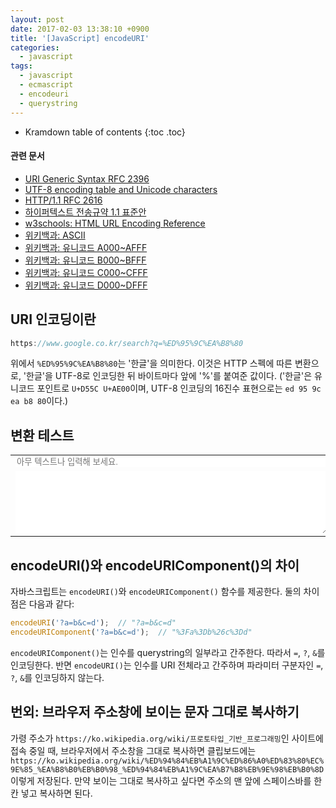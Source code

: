 ```yaml
---
layout: post
date: 2017-02-03 13:38:10 +0900
title: '[JavaScript] encodeURI'
categories:
  - javascript
tags:
  - javascript
  - ecmascript
  - encodeuri
  - querystring
---
```


* Kramdown table of contents
{:toc .toc}

#### 관련 문서

- [URI Generic Syntax RFC 2396](https://www.ietf.org/rfc/rfc2396.txt)
- [UTF-8 encoding table and Unicode characters](https://www.utf8-chartable.de/unicode-utf8-table.pl?start=54528&unicodeinhtml=dec)
- [HTTP/1.1 RFC 2616](https://www.w3.org/Protocols/rfc2616/rfc2616.html)
- [하이퍼텍스트 전송규약 1.1 표준안](http://coffeenix.net/doc/network/http11.txt)
- [w3schools: HTML URL Encoding Reference](http://www.w3schools.com/tags/ref_urlencode.asp)
- [위키백과: ASCII](https://ko.wikipedia.org/wiki/ASCII)
- [위키백과: 유니코드 A000~AFFF](https://ko.wikipedia.org/wiki/%EC%9C%A0%EB%8B%88%EC%BD%94%EB%93%9C_A000~AFFF)
- [위키백과: 유니코드 B000~BFFF](https://ko.wikipedia.org/wiki/%EC%9C%A0%EB%8B%88%EC%BD%94%EB%93%9C_B000~BFFF)
- [위키백과: 유니코드 C000~CFFF](https://ko.wikipedia.org/wiki/%EC%9C%A0%EB%8B%88%EC%BD%94%EB%93%9C_C000~CFFF)
- [위키백과: 유니코드 D000~DFFF](https://ko.wikipedia.org/wiki/%EC%9C%A0%EB%8B%88%EC%BD%94%EB%93%9C_D000~DFFF)


## URI 인코딩이란

```js
https://www.google.co.kr/search?q=%ED%95%9C%EA%B8%80
```

위에서 `%ED%95%9C%EA%B8%80`는 '한글'을 의미한다. 이것은 HTTP 스펙에 따른 변환으로, '한글'을 UTF-8로 인코딩한 뒤 바이트마다 앞에 '%'를 붙여준 값이다. ('한글'은 유니코드 포인트로 `U+D55C U+AE00`이며, UTF-8 인코딩의 16진수 표현으로는 `ed 95 9c ea b8 80`이다.)


## 변환 테스트

<table id="tabKeyCodeTest">
  <tr>
    <td>
      <input id="uri-encode-input" type="text" placeholder="아무 텍스트나 입력해 보세요." onkeyup="keyupHandler()"
          style="width: 500px; border: 0">
    </td>
  </tr>
  <tr>
    <td>
      <textarea id="uri-encode-result" style="width: 500px; height: 100px; border: 0" readonly></textarea>
    </td>
  </tr>
</table>
<script>
function keyupHandler() {
  var value = document.querySelector('#uri-encode-input').value;
  // document.querySelector('#uri-encode-result').textContent = encodeURIComponent(value);
  document.querySelector('#uri-encode-result').value = encodeURIComponent(value);
}
</script>


## encodeURI()와 encodeURIComponent()의 차이

자바스크립트는 `encodeURI()`와 `encodeURIComponent()` 함수를 제공한다. 둘의 차이점은 다음과 같다:

```js
encodeURI('?a=b&c=d');  // "?a=b&c=d"
encodeURIComponent('?a=b&c=d');  // "%3Fa%3Db%26c%3Dd"
```

`encodeURIComponent()`는 인수를 querystring의 일부라고 간주한다. 따라서 `=`, `?`, `&`를 인코딩한다. 반면 `encodeURI()`는 인수를 URI 전체라고 간주하며 파라미터 구분자인 `=`, `?`, `&`를 인코딩하지 않는다.


## 번외: 브라우저 주소창에 보이는 문자 그대로 복사하기

가령 주소가 `https://ko.wikipedia.org/wiki/프로토타입_기반_프로그래밍`인 사이트에 접속 중일 때, 브라우저에서 주소창을 그대로 복사하면 클립보드에는 `https://ko.wikipedia.org/wiki/%ED%94%84%EB%A1%9C%ED%86%A0%ED%83%80%EC%9E%85_%EA%B8%B0%EB%B0%98_%ED%94%84%EB%A1%9C%EA%B7%B8%EB%9E%98%EB%B0%8D` 이렇게 저장된다. 만약 보이는 그대로 복사하고 싶다면 주소의 맨 앞에 스페이스바를 한 칸 넣고 복사하면 된다.

